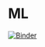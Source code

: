 # ML
[![Binder](https://mybinder.org/badge_logo.svg)](https://mybinder.org/v2/gh/avi26-git/ml/master)
